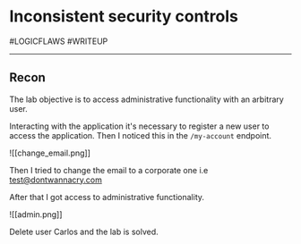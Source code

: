 # Inconsistent security controls
#LOGICFLAWS 
#WRITEUP 
<hr>

## Recon

The lab objective is to access administrative functionality with an arbitrary user.

Interacting with the application it's necessary to register a new user to access the application. Then I noticed this in the `/my-account` endpoint.

![[change_email.png]]

Then I tried to change the email to a corporate one i.e test@dontwannacry.com

After that I got access to administrative functionality.

![[admin.png]]

Delete user Carlos and the lab is solved.
